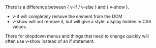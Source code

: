 There is a difference between { v-if / v-else } and { v-show }.
- v-if will completely remove the element from the DOM 
- v-show will not remove it, but will give a style: display hidden in CSS values.

There for dropdown menus and things that need to change quickly will often use v-show instead of an if statement.
